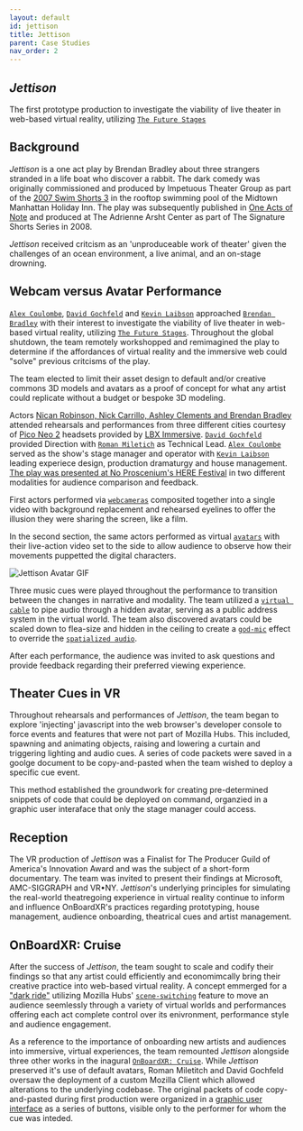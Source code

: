 ```yaml
---
layout: default
id: jettison
title: Jettison
parent: Case Studies
nav_order: 2
---
```


## *Jettison*
The first prototype production to investigate the viability of live theater in web-based virtual reality, utilizing [`The Future Stages`](./future-stages.md)

## Background
*Jettison* is a one act play by Brendan Bradley about three strangers stranded in a life boat who discover a rabbit. The dark comedy was originally commissioned and produced by Impetuous Theater Group as part of the [2007 Swim Shorts 3](https://www.theateronline.com/pb.xzc?PK=16050) in the rooftop swimming pool of the Midtown Manhattan Holiday Inn. The play was subsequently published in [One Acts of Note](https://www.amazon.com/Acts-Note-David-Miguel-Estrada/dp/0578018365) and produced at The Adrienne Arsht Center as part of The Signature Shorts Series in 2008.

*Jettison* received critcism as an 'unproduceable work of theater' given the challenges of an ocean environment, a live animal, and an on-stage drowning. 

## Webcam versus Avatar Performance 
[`Alex Coulombe`](), [`David Gochfeld`]() and [`Kevin Laibson`]() approached [`Brendan Bradley`]() with their interest to investigate the viability of live theater in web-based virtual reality, utilizing [`The Future Stages`](./future-stages.md). Throughout the global shutdown, the team remotely workshopped and remimagined the play to determine if the affordances of virtual reality and the immersive web could "solve" previous critcisms of the play. 

The team elected to limit their asset design to default and/or creative commons 3D models and avatars as a proof of concept for what any artist could replicate without a budget or bespoke 3D modeling. 

Actors [Nican Robinson, Nick Carrillo, Ashley Clements and Brendan Bradley](https://www.imdb.com/title/tt14264638/?ref_=nm_flmg_act_15) attended rehearsals and performances from three different cities courtesy of [Pico Neo 2]() headsets provided by [LBX Immersive](). [`David Gochfeld`]() provided Direction with [`Roman Miletich`]() as Technical Lead. [`Alex Coulombe`]() served as the show's stage manager and operator with [`Kevin Laibson`]() leading experiece design, production dramaturgy and house management. [The play was presented at No Proscenium's HERE Festival](https://www.broadwayworld.com/off-off-broadway/article/JETTISON-a-New-Play-Produced-Rehearsed-and-Performed-in-Virtual-Reality-Closes-Out-Here-Online-Oasis-Weekend-20201001) in two different modalities for audience comparison and feedback. 

First actors performed via [`webcameras`]() composited together into a single video with background replacement and rehearsed eyelines to offer the illusion they were sharing the screen, like a film. 

In the second section, the same actors performed as virtual [`avatars`]() with their live-action video set to the side to allow audience to observe how their movements puppetted the digital characters.

![Jettison Avatar GIF](/assets/images/clip-jettison.gif)

Three music cues were played throughout the performance to transition between the changes in narrative and modality. The team utilized a [`virtual cable`]() to pipe audio through a hidden avatar, serving as a public address system in the virtual world. The team also discovered avatars could be scaled down to flea-size and hidden in the ceiling to create a [`god-mic`]() effect to override the [`spatialized audio`](). 

After each performance, the audience was invited to ask questions and provide feedback regarding their preferred viewing experience.

## Theater Cues in VR
Throughout rehearsals and performances of *Jettison*, the team began to explore 'injecting' javascript into the web browser's developer console to force events and features that were not part of Mozilla Hubs. This included, spawning and animating objects, raising and lowering a curtain and triggering lighting and audio cues. A series of code packets were saved in a goolge document to be copy-and-pasted when the team wished to deploy a specific cue event.

This method established the groundwork for creating pre-determined snippets of code that could be deployed on command, organzied in a graphic user interaface that only the stage manager could access. 

## Reception
The VR production of *Jettison* was a Finalist for The Producer Guild of America's Innovation Award and was the subject of a short-form documentary. The team was invited to present their findings at Microsoft, AMC-SIGGRAPH and VR•NY. *Jettison*'s underlying principles for simulating the real-world theatregoing experience in virtual reality continue to inform and influence OnBoardXR's practices regarding prototyping, house management, audience onboarding, theatrical cues and artist management. 

## OnBoardXR: Cruise
After the success of *Jettison*, the team sought to scale and codify their findings so that any artist could efficiently and economimcally bring their creative practice into web-based virtual reality. A concept emmerged for a ["dark ride"](https://en.wikipedia.org/wiki/Dark_ride) utilizing Mozilla Hubs' [`scene-switching`]() feature to move an audience seemlessly through a variety of virtual worlds and performances offering each act complete control over its enivronment, performance style and audience engagement. 

As a reference to the importance of onboarding new artists and audiences into immersive, virtual experiences, the team remounted *Jettison* alongside three other works in the inagural [`OnBoardXR: Cruise`](./obxr-cruise.md). While *Jettison* preserved it's use of default avatars, Roman Miletitch and David Gochfeld oversaw the deployment of a custom Mozilla Client which allowed alterations to the underlying codebase. The original packets of code copy-and-pasted during first production were organized in a [graphic user interface](https://en.wikipedia.org/wiki/Graphical_user_interface) as a series of buttons, visible only to the performer for whom the cue was inteded. 
